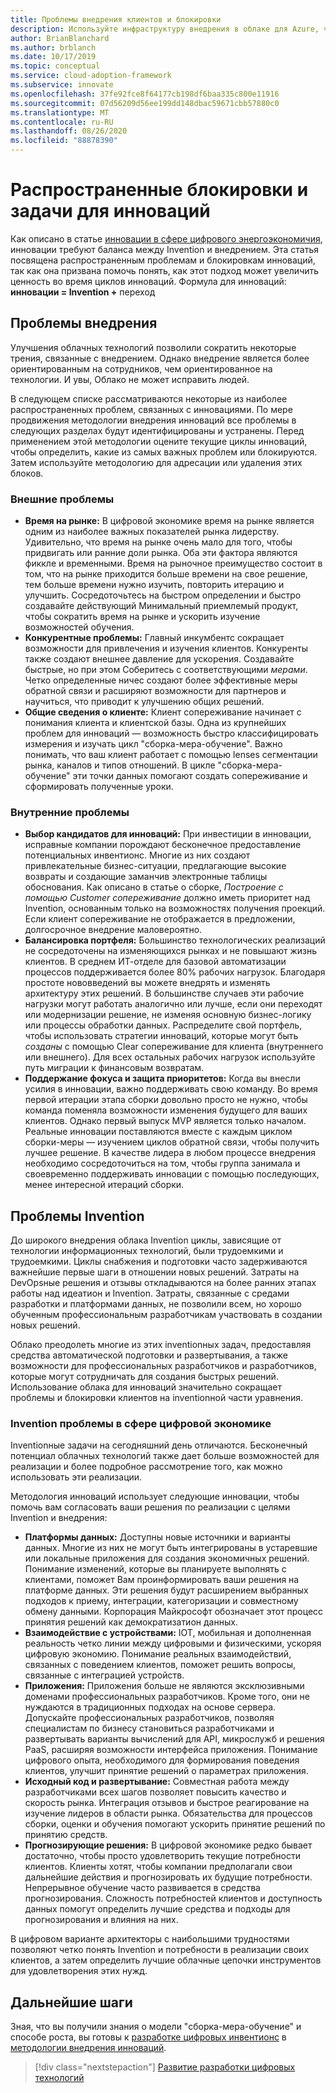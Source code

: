 ```yaml
---
title: Проблемы внедрения клиентов и блокировки
description: Используйте инфраструктуру внедрения в облаке для Azure, чтобы понять распространенные задачи по внедрению и inventionию, связанные с инновациями.
author: BrianBlanchard
ms.author: brblanch
ms.date: 10/17/2019
ms.topic: conceptual
ms.service: cloud-adoption-framework
ms.subservice: innovate
ms.openlocfilehash: 37fe92fce8f64177cb198df6baa335c800e11916
ms.sourcegitcommit: 07d56209d56ee199dd148dbac59671cbb57880c0
ms.translationtype: MT
ms.contentlocale: ru-RU
ms.lasthandoff: 08/26/2020
ms.locfileid: "88878390"
---
```

# <a name="common-blockers-and-challenges-to-innovation"></a>Распространенные блокировки и задачи для инноваций

Как описано в статье [инновации в сфере цифрового энергоэкономичия](./index.md), инновации требуют баланса между Invention и внедрением. Эта статья посвящена распространенным проблемам и блокировкам инноваций, так как она призвана помочь понять, как этот подход может увеличить ценность во время циклов инноваций. Формула для инноваций: **инновации = Invention +** переход

## <a name="adoption-challenges"></a>Проблемы внедрения

Улучшения облачных технологий позволили сократить некоторые трения, связанные с внедрением. Однако внедрение является более ориентированным на сотрудников, чем ориентированное на технологии. И увы, Облако не может исправить людей.

В следующем списке рассматриваются некоторые из наиболее распространенных проблем, связанных с инновациями. По мере продвижения методологии внедрения инноваций все проблемы в следующих разделах будут идентифицированы и устранены. Перед применением этой методологии оцените текущие циклы инноваций, чтобы определить, какие из самых важных проблем или блокируются. Затем используйте методологию для адресации или удаления этих блоков.

### <a name="external-challenges"></a>Внешние проблемы

- **Время на рынке:** В цифровой экономике время на рынке является одним из наиболее важных показателей рынка лидерству. Удивительно, что время на рынке очень мало для того, чтобы придвигать или ранние доли рынка. Оба эти фактора являются фиккле и временными. Время на рыночное преимущество состоит в том, что на рынке приходится больше времени на свое решение, тем больше времени нужно изучить, повторить итерацию и улучшить. Сосредоточьтесь на быстром определении и быстро создавайте действующий Минимальный приемлемый продукт, чтобы сократить время на рынке и ускорить изучение возможностей обучения.
- **Конкурентные проблемы:** Главный инкумбентс сокращает возможности для привлечения и изучения клиентов. Конкуренты также создают внешнее давление для ускорения. Создавайте быстрые, но при этом Соберитесь с соответствующими *мерами*. Четко определенные ничес создают более эффективные меры обратной связи и расширяют возможности для партнеров и научиться, что приводит к улучшению общих решений.
- **Общие сведения о клиенте:** Клиент сопереживание начинает с понимания клиента и клиентской базы. Одна из крупнейших проблем для инноваций — возможность быстро классифицировать измерения и изучать цикл "сборка-мера-обучение". Важно понимать, что ваш клиент работает с помощью lenses сегментации рынка, каналов и типов отношений. В цикле "сборка-мера-обучение" эти точки данных помогают создать сопереживание и сформировать полученные уроки.

### <a name="internal-challenges"></a>Внутренние проблемы

- **Выбор кандидатов для инноваций:** При инвестиции в инновации, исправные компании порождают бесконечное предоставление потенциальных инвентионс. Многие из них создают привлекательные бизнес-ситуации, предлагающие высокие возвраты и создающие заманчив электронные таблицы обоснования. Как описано в статье о сборке, *Построение с помощью Customer сопереживание* должно иметь приоритет над Invention, основанным только на возможностях получения проекций. Если клиент сопереживание не отображается в предложении, долгосрочное внедрение маловероятно.
- **Балансировка портфеля:** Большинство технологических реализаций не сосредоточены на изменяющихся рынках и не повышают жизнь клиентов. В среднем ИТ-отделе для базовой автоматизации процессов поддерживается более 80% рабочих нагрузок. Благодаря простоте нововведений вы можете внедрять и изменять архитектуру этих решений. В большинстве случаев эти рабочие нагрузки могут работать аналогично или лучше, если они переходят или модернизации решение, не изменяя основную бизнес-логику или процессы обработки данных. Распределите свой портфель, чтобы использовать стратегии инноваций, которые могут быть *созданы* с помощью Clear сопереживание для клиента (внутреннего или внешнего). Для всех остальных рабочих нагрузок используйте путь миграции к финансовым возвратам.
- **Поддержание фокуса и защита приоритетов:** Когда вы внесли усилия в инновации, важно поддерживать свою команду. Во время первой итерации этапа сборки довольно просто не нужно, чтобы команда поменяла возможности изменения будущего для ваших клиентов. Однако первый выпуск MVP является только началом. Реальные инновации поставляются вместе с каждым циклом сборки-меры — изучением циклов обратной связи, чтобы получить лучшее решение. В качестве лидера в любом процессе внедрения необходимо сосредоточиться на том, чтобы группа занимала и своевременно поддерживать инновации с помощью последующих, менее интересной итераций сборки.

## <a name="invention-challenges"></a>Проблемы Invention

До широкого внедрения облака Invention циклы, зависящие от технологии информационных технологий, были трудоемкими и трудоемкими. Циклы снабжения и подготовки часто задерживаются важнейшие первые шаги в отношении новых решений. Затраты на DevOpsные решения и отзывы откладываются на более ранних этапах работы над идеатион и Invention. Затраты, связанные с средами разработки и платформами данных, не позволили всем, но хорошо обученным профессиональным разработчикам участвовать в создании новых решений.

Облако преодолеть многие из этих inventionных задач, предоставляя средства автоматической подготовки и развертывания, а также возможности для профессиональных разработчиков и разработчиков, которые могут сотрудничать для создания быстрых решений. Использование облака для инноваций значительно сокращает проблемы и блокировки клиентов на inventionной части уравнения.

### <a name="invention-challenges-in-a-digital-economy"></a>Invention проблемы в сфере цифровой экономике

Inventionные задачи на сегодняшний день отличаются. Бесконечный потенциал облачных технологий также дает больше возможностей для реализации и более подробное рассмотрение того, как можно использовать эти реализации.

Методология инноваций использует следующие инновации, чтобы помочь вам согласовать ваши решения по реализации с целями Invention и внедрения:

- **Платформы данных:** Доступны новые источники и варианты данных. Многие из них не могут быть интегрированы в устаревшие или локальные приложения для создания экономичных решений. Понимание изменений, которые вы планируете выполнять с клиентами, поможет Вам проинформировать ваши решения на платформе данных. Эти решения будут расширением выбранных подходов к приему, интеграции, категоризации и совместному обмену данными. Корпорация Майкрософт обозначает этот процесс принятия решений как демократизатион данных.
- **Взаимодействие с устройствами:** IOT, мобильная и дополненная реальность четко линии между цифровыми и физическими, ускоряя цифровую экономию. Понимание реальных взаимодействий, связанных с поведением клиентов, поможет решить вопросы, связанные с интеграцией устройств.
- **Приложения:** Приложения больше не являются эксклюзивными доменами профессиональных разработчиков. Кроме того, они не нуждаются в традиционных подходах на основе сервера. Допускайте профессиональных разработчиков, позволяя специалистам по бизнесу становиться разработчиками и развертывать варианты вычислений для API, микрослужб и решения PaaS, расширяя возможности интерфейса приложения. Понимание цифрового опыта, необходимого для формирования поведения клиентов, улучшит принятие решений о параметрах приложения.
- **Исходный код и развертывание:** Совместная работа между разработчиками всех шагов позволяет повысить качество и скорость рынка. Интеграция отзывов и быстрое реагирование на изучение лидеров в области рынка. Обязательства для процессов сборки, оценки и обучения помогают ускорить принятие решений по принятию средств.
- **Прогнозирующие решения:** В цифровой экономике редко бывает достаточно, чтобы просто удовлетворить текущие потребности клиентов. Клиенты хотят, чтобы компании предполагали свои дальнейшие действия и прогнозировать их будущие потребности. Непрерывное обучение часто развивается в средства прогнозирования. Сложность потребностей клиентов и доступность данных помогут определить лучшие средства и подходы для прогнозирования и влияния на них.

В цифровом варианте архитекторы с наибольшими трудностями позволяют четко понять Invention и потребности в реализации своих клиентов, а затем определить лучшие облачные цепочки инструментов для удовлетворения этих нужд.

## <a name="next-steps"></a>Дальнейшие шаги

Зная, что вы получили знания о модели "сборка-мера-обучение" и способе роста, вы готовы к [разработке цифровых инвентионс](./invention.md) в [методологии внедрения инноваций](./index.md).

> [!div class="nextstepaction"]
> [Развитие разработки цифровых технологий](./invention.md)

